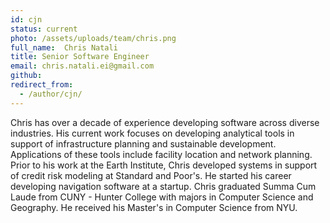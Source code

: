 ```yaml
---
id: cjn
status: current
photo: /assets/uploads/team/chris.png
full_name:  Chris Natali
title: Senior Software Engineer
email: chris.natali.ei@gmail.com
github: 
redirect_from:
  - /author/cjn/
---
```

Chris has over a decade of experience developing software across diverse industries.  His current work focuses on developing analytical tools in support of infrastructure planning and sustainable development.  Applications of these tools include facility location and network planning.  Prior to his work at the Earth Institute, Chris developed systems in support of credit risk modeling at Standard and Poor's.  He started his career developing navigation software at a startup.  Chris graduated Summa Cum Laude from CUNY - Hunter College with majors in Computer Science and Geography.  He received his Master's in Computer Science from NYU.
